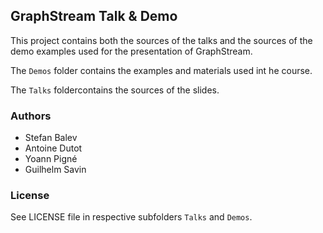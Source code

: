 ## GraphStream Talk & Demo

This project contains both the sources of the talks and the sources of the demo examples used for the presentation of GraphStream.

The ```Demos``` folder contains the examples and materials used int he course.

The ```Talks``` foldercontains the sources of the slides.



### Authors

- Stefan Balev
- Antoine Dutot
- Yoann Pigné
- Guilhelm Savin

### License

See LICENSE file in respective subfolders ```Talks``` and ```Demos```.
